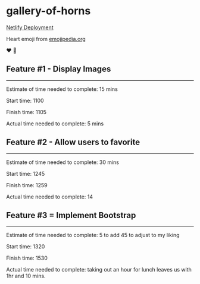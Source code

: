 # gallery-of-horns

[Netlify Deployment](https://tb-gallery-of-horns.netlify.app/)

Heart emoji from [emojipedia.org](https://emojipedia.org/red-heart/)

❤️ 🤍

## Feature #1 - Display Images

---
Estimate of time needed to complete: 15 mins

Start time: 1100

Finish time: 1105

Actual time needed to complete: 5 mins

## Feature #2 - Allow users to favorite

---
Estimate of time needed to complete: 30 mins

Start time: 1245

Finish time: 1259

Actual time needed to complete: 14

## Feature #3 = Implement Bootstrap

---
Estimate of time needed to complete: 5 to add 45 to adjust to my liking

Start time: 1320

Finish time: 1530

Actual time needed to complete: taking out an hour for lunch leaves us with 1hr and 10 mins.